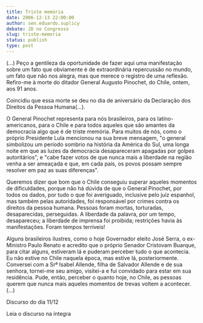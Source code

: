 ```yaml
---
title: Triste memória
date: 2006-12-13 22:00:00
author: sen.eduardo.suplicy
debate: JD no Congresso
slug: triste-memoria
status: publish 
type: post
---
```


(...) Peço a gentileza da oportunidade de fazer aqui uma manifestação sobre um fato que obviamente é de extraordinária repercussão no mundo, um fato que não nos alegra, mas que merece o registro de uma reflexão. Refiro-me à morte do ditador General Augusto Pinochet, do Chile, ontem, aos 91 anos.  

Coincidiu que essa morte se deu no dia de aniversário da Declaração dos Direitos da Pessoa Humana(...).  

  

O General Pinochet representa para nós brasileiros, para os latino-americanos, para o Chile e para todos aqueles que são amantes da democracia algo que é de triste memória. Para muitos de nós, como o próprio Presidente Lula mencionou na sua breve mensagem, "o general simbolizou um período sombrio na história da América do Sul, uma longa noite em que as luzes da democracia desapareceram apagadas por golpes autoritários", e "cabe fazer votos de que nunca mais a liberdade na região venha a ser ameaçada e que, em cada país, os povos possam sempre resolver em paz as suas diferenças".  

  

Queremos dizer que bom que o Chile conseguiu superar aqueles momentos de dificuldades, porque não há dúvida de que o General Pinochet, por todos os dados, por tudo o que foi averiguado, inclusive pelo juiz espanhol, mas também pelas autoridades, foi responsável por crimes contra os direitos da pessoa humana. Pessoas foram mortas, torturadas, desaparecidas, perseguidas. A liberdade da palavra, por um tempo, desapareceu; a liberdade de imprensa foi proibida; restrições havia às manifestações. Foram tempos terríveis!  

  

Alguns brasileiros ilustres, como o hoje Governador eleito José Serra, o ex-Ministro Paulo Renato e acredito que o próprio Senador Cristovam Buarque, para citar alguns, estiveram lá e puderam perceber tudo o que acontecia. Eu não estive no Chile naquela época, mas estive lá, posteriormente. Conversei com a Srª Isabel Allende, filha de Salvador Allende e de sua senhora, tornei-me seu amigo, visitei-a e fui convidado para estar em sua residência. Pude, então, perceber o quanto hoje, no Chile, as pessoas querem que nunca mais aqueles momentos de trevas voltem a acontecer.(...)  

  

Discurso do dia 11/12  

Leia o discurso na íntegra
